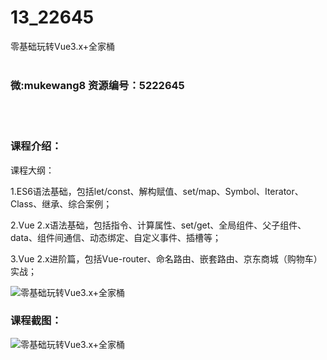 # 13_22645
零基础玩转Vue3.x+全家桶
<br/></br>
<h3>微:mukewang8 资源编号：5222645</h3>
<br/></br>
<h3>课程介绍：</h3>
<p>课程大纲：</p>
<p>1.ES6语法基础，包括let/const、解构赋值、set/map、Symbol、Iterator、Class、继承、综合案例；</p>
<p>2.Vue 2.x语法基础，包括指令、计算属性、set/get、全局组件、父子组件、data、组件间通信、动态绑定、自定义事件、插槽等；</p>
<p>3.Vue 2.x进阶篇，包括Vue-router、命名路由、嵌套路由、京东商城（购物车）实战；</p>
<p><img src="https://www.ko996.com/wp-content/uploads/img/2022/02/1-1-300x208.png" alt="零基础玩转Vue3.x+全家桶"></p>
<div class="info-desc">
<h3>课程截图：</h3>
<p><img src="https://www.ko996.com/wp-content/uploads/img/2022/02/2-1.png" alt="零基础玩转Vue3.x+全家桶"></p>


			
</div>
